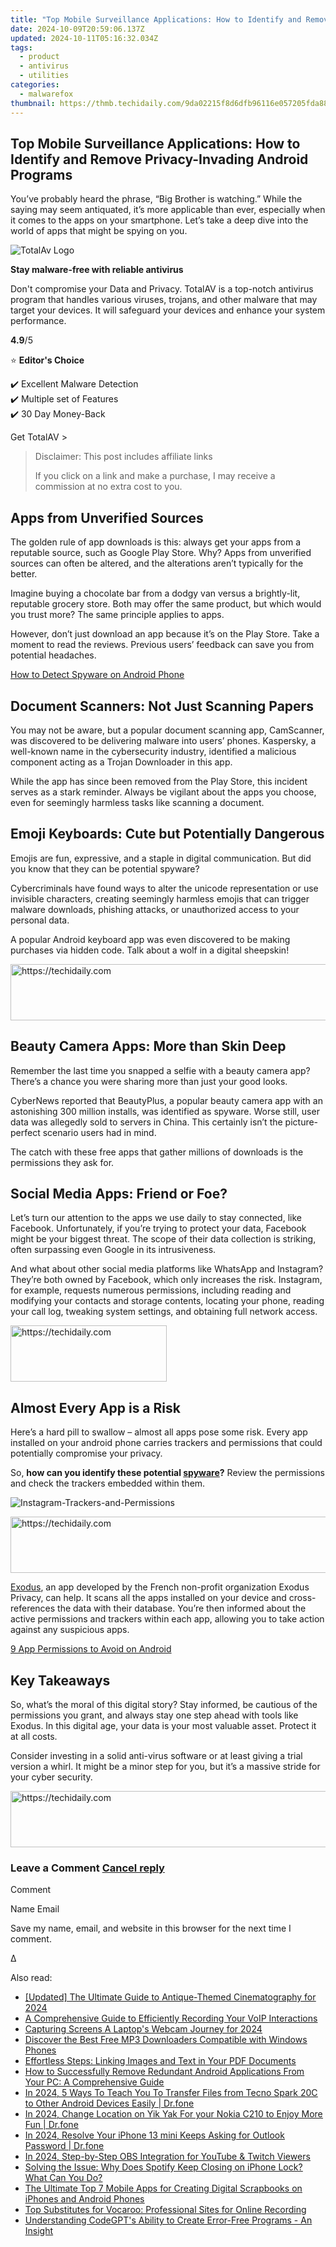 ```yaml
---
title: "Top Mobile Surveillance Applications: How to Identify and Remove Privacy-Invading Android Programs"
date: 2024-10-09T20:59:06.137Z
updated: 2024-10-11T05:16:32.034Z
tags:
  - product
  - antivirus
  - utilities
categories:
  - malwarefox
thumbnail: https://thmb.techidaily.com/9da02215f8d6dfb96116e057205fda88318f3946fc84dd604ea06497c2a68e23.jpg
---
```


## Top Mobile Surveillance Applications: How to Identify and Remove Privacy-Invading Android Programs

You’ve probably heard the phrase, “Big Brother is watching.” While the saying may seem antiquated, it’s more applicable than ever, especially when it comes to the apps on your smartphone. Let’s take a deep dive into the world of apps that might be spying on you.

![TotalAv Logo](https://www.malwarefox.com/wp-content/uploads/2024/02/totalav-svg.webp "totalav-svg")

**Stay malware-free with reliable antivirus**

Don't compromise your Data and Privacy. TotalAV is a top-notch antivirus program that handles various viruses, trojans, and other malware that may target your devices. It will safeguard your devices and enhance your system performance.

**4.9**/5

⭐ **Editor's Choice**

✔️ Excellent Malware Detection  
✔️ Multiple set of Features  
✔️ 30 Day Money-Back

[](https://tools.techidaily.com/malwarefox/products/) Get TotalAV > 

>  Disclaimer: This post includes affiliate links
>
>  If you click on a link and make a purchase, I may receive a commission at no extra cost to you.
>

## Apps from Unverified Sources

The golden rule of app downloads is this: always get your apps from a reputable source, such as Google Play Store. Why? Apps from unverified sources can often be altered, and the alterations aren’t typically for the better.

Imagine buying a chocolate bar from a dodgy van versus a brightly-lit, reputable grocery store. Both may offer the same product, but which would you trust more? The same principle applies to apps.

However, don’t just download an app because it’s on the Play Store. Take a moment to read the reviews. Previous users’ feedback can save you from potential headaches.

[How to Detect Spyware on Android Phone](https://tools.techidaily.com/malwarefox/products/)

## Document Scanners: Not Just Scanning Papers

You may not be aware, but a popular document scanning app, CamScanner, was discovered to be delivering malware into users’ phones. Kaspersky, a well-known name in the cybersecurity industry, identified a malicious component acting as a Trojan Downloader in this app. 

While the app has since been removed from the Play Store, this incident serves as a stark reminder. Always be vigilant about the apps you choose, even for seemingly harmless tasks like scanning a document.

## Emoji Keyboards: Cute but Potentially Dangerous

Emojis are fun, expressive, and a staple in digital communication. But did you know that they can be potential spyware?

Cybercriminals have found ways to alter the unicode representation or use invisible characters, creating seemingly harmless emojis that can trigger malware downloads, phishing attacks, or unauthorized access to your personal data. 

A popular Android keyboard app was even discovered to be making purchases via hidden code. Talk about a wolf in a digital sheepskin!

<!-- affiliate ads begin -->
<a href="https://aligracehair.sjv.io/c/5597632/1997648/19272" target="_top" id="1997648">
  <img src="//a.impactradius-go.com/display-ad/19272-1997648" border="0" alt="https://techidaily.com" width="728" height="90"/>
</a>
<img height="0" width="0" src="https://aligracehair.sjv.io/i/5597632/1997648/19272" style="position:absolute;visibility:hidden;" border="0" />
<!-- affiliate ads end -->

## Beauty Camera Apps: More than Skin Deep

Remember the last time you snapped a selfie with a beauty camera app? There’s a chance you were sharing more than just your good looks. 

CyberNews reported that BeautyPlus, a popular beauty camera app with an astonishing 300 million installs, was identified as spyware. Worse still, user data was allegedly sold to servers in China. This certainly isn’t the picture-perfect scenario users had in mind.

The catch with these free apps that gather millions of downloads is the permissions they ask for. 

## Social Media Apps: Friend or Foe?

Let’s turn our attention to the apps we use daily to stay connected, like Facebook. Unfortunately, if you’re trying to protect your data, Facebook might be your biggest threat. The scope of their data collection is striking, often surpassing even Google in its intrusiveness. 

And what about other social media platforms like WhatsApp and Instagram? They’re both owned by Facebook, which only increases the risk. Instagram, for example, requests numerous permissions, including reading and modifying your contacts and storage contents, locating your phone, reading your call log, tweaking system settings, and obtaining full network access. 

<!-- affiliate ads begin -->
<a href="https://bluettius.sjv.io/c/5597632/2139107/17108" target="_top" id="2139107">
  <img src="//a.impactradius-go.com/display-ad/17108-2139107" border="0" alt="https://techidaily.com" width="250" height="90"/>
</a>
<img height="0" width="0" src="https://bluettius.sjv.io/i/5597632/2139107/17108" style="position:absolute;visibility:hidden;" border="0" />
<!-- affiliate ads end -->

## Almost Every App is a Risk

Here’s a hard pill to swallow – almost all apps pose some risk. Every app installed on your android phone carries trackers and permissions that could potentially compromise your privacy. 

So, **how can you identify these potential [spyware](https://tools.techidaily.com/malwarefox/products/)?** Review the permissions and check the trackers embedded within them. 

![](https://www.malwarefox.com/wp-content/uploads/2024/04/Instagram-Trackers-and-Permissions.webp "Instagram-Trackers-and-Permissions")

<!-- affiliate ads begin -->
<a href="https://appsumo.8odi.net/c/5597632/2130874/7443" target="_top" id="2130874">
  <img src="//a.impactradius-go.com/display-ad/7443-2130874" border="0" alt="https://techidaily.com" width="728" height="90"/>
</a>
<img height="0" width="0" src="https://appsumo.8odi.net/i/5597632/2130874/7443" style="position:absolute;visibility:hidden;" border="0" />
<!-- affiliate ads end -->

[Exodus](https://play.google.com/store/apps/details?id=org.eu.exodus%5Fprivacy.exodusprivacy), an app developed by the French non-profit organization Exodus Privacy, can help. It scans all the apps installed on your device and cross-references the data with their database. You’re then informed about the active permissions and trackers within each app, allowing you to take action against any suspicious apps. 

[9 App Permissions to Avoid on Android](https://tools.techidaily.com/malwarefox/products/)

## Key Takeaways

So, what’s the moral of this digital story? Stay informed, be cautious of the permissions you grant, and always stay one step ahead with tools like Exodus. In this digital age, your data is your most valuable asset. Protect it at all costs. 

Consider investing in a solid anti-virus software or at least giving a trial version a whirl. It might be a minor step for you, but it’s a massive stride for your cyber security.

<!-- affiliate ads begin -->
<a href="https://appsumo.8odi.net/c/5597632/2123749/7443" target="_top" id="2123749">
  <img src="//a.impactradius-go.com/display-ad/7443-2123749" border="0" alt="https://techidaily.com" width="728" height="90"/>
</a>
<img height="0" width="0" src="https://appsumo.8odi.net/i/5597632/2123749/7443" style="position:absolute;visibility:hidden;" border="0" />
<!-- affiliate ads end -->

### Leave a Comment [Cancel reply](https://tools.techidaily.com/malwarefox/products/)

Comment

Name Email 

Save my name, email, and website in this browser for the next time I comment.

Δ

<ins class="adsbygoogle"
     style="display:block"
     data-ad-format="autorelaxed"
     data-ad-client="ca-pub-7571918770474297"
     data-ad-slot="1223367746"></ins>

<ins class="adsbygoogle"
     style="display:block"
     data-ad-client="ca-pub-7571918770474297"
     data-ad-slot="8358498916"
     data-ad-format="auto"
     data-full-width-responsive="true"></ins>

<span class="atpl-alsoreadstyle">Also read:</span>
<div><ul>
<li><a href="https://youtube-tips.techidaily.com/ed-the-ultimate-guide-to-antique-themed-cinematography-for-2024/"><u>[Updated] The Ultimate Guide to Antique-Themed Cinematography for 2024</u></a></li>
<li><a href="https://discover-comparisons.techidaily.com/a-comprehensive-guide-to-efficiently-recording-your-voip-interactions/"><u>A Comprehensive Guide to Efficiently Recording Your VoIP Interactions</u></a></li>
<li><a href="https://remote-screen-capture.techidaily.com/capturing-screens-a-laptops-webcam-journey-for-2024/"><u>Capturing Screens A Laptop's Webcam Journey for 2024</u></a></li>
<li><a href="https://discover-comparisons.techidaily.com/discover-the-best-free-mp3-downloaders-compatible-with-windows-phones/"><u>Discover the Best Free MP3 Downloaders Compatible with Windows Phones</u></a></li>
<li><a href="https://discover-comparisons.techidaily.com/effortless-steps-linking-images-and-text-in-your-pdf-documents/"><u>Effortless Steps: Linking Images and Text in Your PDF Documents</u></a></li>
<li><a href="https://discover-comparisons.techidaily.com/how-to-successfully-remove-redundant-android-applications-from-your-pc-a-comprehensive-guide/"><u>How to Successfully Remove Redundant Android Applications From Your PC: A Comprehensive Guide</u></a></li>
<li><a href="https://android-transfer.techidaily.com/in-2024-5-ways-to-teach-you-to-transfer-files-from-tecno-spark-20c-to-other-android-devices-easily-drfone-by-drfone-transfer-from-android-transfer-from-android/"><u>In 2024, 5 Ways To Teach You To Transfer Files from Tecno Spark 20C to Other Android Devices Easily | Dr.fone</u></a></li>
<li><a href="https://location-social.techidaily.com/in-2024-change-location-on-yik-yak-for-your-nokia-c210-to-enjoy-more-fun-drfone-by-drfone-virtual-android/"><u>In 2024, Change Location on Yik Yak For your Nokia C210 to Enjoy More Fun | Dr.fone</u></a></li>
<li><a href="https://iphone-unlock.techidaily.com/in-2024-resolve-your-iphone-13-mini-keeps-asking-for-outlook-password-drfone-by-drfone-ios/"><u>In 2024, Resolve Your iPhone 13 mini Keeps Asking for Outlook Password | Dr.fone</u></a></li>
<li><a href="https://screen-sharing-recording.techidaily.com/in-2024-step-by-step-obs-integration-for-youtube-and-twitch-viewers/"><u>In 2024, Step-by-Step OBS Integration for YouTube & Twitch Viewers</u></a></li>
<li><a href="https://fox-that.techidaily.com/solving-the-issue-why-does-spotify-keep-closing-on-iphone-lock-what-can-you-do/"><u>Solving the Issue: Why Does Spotify Keep Closing on iPhone Lock? What Can You Do?</u></a></li>
<li><a href="https://discover-comparisons.techidaily.com/the-ultimate-top-7-mobile-apps-for-creating-digital-scrapbooks-on-iphones-and-android-phones/"><u>The Ultimate Top 7 Mobile Apps for Creating Digital Scrapbooks on iPhones and Android Phones</u></a></li>
<li><a href="https://discover-comparisons.techidaily.com/top-substitutes-for-vocaroo-professional-sites-for-online-recording/"><u>Top Substitutes for Vocaroo: Professional Sites for Online Recording</u></a></li>
<li><a href="https://tech-hub.techidaily.com/understanding-codegpts-ability-to-create-error-free-programs-an-insight/"><u>Understanding CodeGPT's Ability to Create Error-Free Programs - An Insight</u></a></li>
</ul></div>

